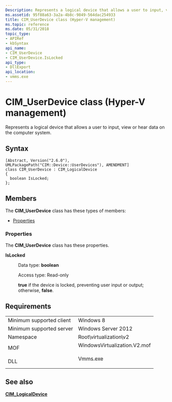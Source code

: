 ```yaml
---
Description: Represents a logical device that allows a user to input, view or hear data on the computer system.
ms.assetid: 95f88a63-3a2a-4b8c-9849-564dac254933
title: CIM_UserDevice class (Hyper-V management)
ms.topic: reference
ms.date: 05/31/2018
topic_type: 
- APIRef
- kbSyntax
api_name: 
- CIM_UserDevice
- CIM_UserDevice.IsLocked
api_type: 
- DllExport
api_location: 
- vmms.exe
---
```


# CIM_UserDevice class (Hyper-V management)

Represents a logical device that allows a user to input, view or hear data on the computer system.

## Syntax

``` syntax
[Abstract, Version("2.6.0"), UMLPackagePath("CIM::Device::UserDevices"), AMENDMENT]
class CIM_UserDevice : CIM_LogicalDevice
{
  boolean IsLocked;
};
```

## Members

The **CIM\_UserDevice** class has these types of members:

-   [Properties](#properties)

### Properties

The **CIM\_UserDevice** class has these properties.

<dl> <dt>

**IsLocked**
</dt> <dd> <dl> <dt>

Data type: **boolean**
</dt> <dt>

Access type: Read-only
</dt> </dl>

**true** if the device is locked, preventing user input or output; otherwise, **false**.

</dd> </dl>

## Requirements



|                                     |                                                                                                         |
|-------------------------------------|---------------------------------------------------------------------------------------------------------|
| Minimum supported client<br/> | Windows 8<br/>                                                                                    |
| Minimum supported server<br/> | Windows Server 2012<br/>                                                                          |
| Namespace<br/>                | Root\\virtualization\\v2<br/>                                                                     |
| MOF<br/>                      | <dl> <dt>WindowsVirtualization.V2.mof</dt> </dl> |
| DLL<br/>                      | <dl> <dt>Vmms.exe</dt> </dl>                     |



## See also

<dl> <dt>

[**CIM\_LogicalDevice**](cim-logicaldevice.md)
</dt> </dl>

 

 




